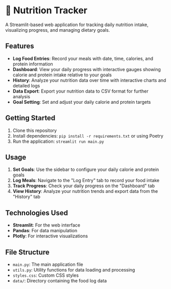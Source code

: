
# 🥗 Nutrition Tracker

A Streamlit-based web application for tracking daily nutrition intake, visualizing progress, and managing dietary goals.

## Features

- **Log Food Entries**: Record your meals with date, time, calories, and protein information
- **Dashboard**: View your daily progress with interactive gauges showing calorie and protein intake relative to your goals
- **History**: Analyze your nutrition data over time with interactive charts and detailed logs
- **Data Export**: Export your nutrition data to CSV format for further analysis
- **Goal Setting**: Set and adjust your daily calorie and protein targets

## Getting Started

1. Clone this repository
2. Install dependencies: `pip install -r requirements.txt` or using Poetry
3. Run the application: `streamlit run main.py`

## Usage

1. **Set Goals**: Use the sidebar to configure your daily calorie and protein goals
2. **Log Meals**: Navigate to the "Log Entry" tab to record your food intake
3. **Track Progress**: Check your daily progress on the "Dashboard" tab
4. **View History**: Analyze your nutrition trends and export data from the "History" tab

## Technologies Used

- **Streamlit**: For the web interface
- **Pandas**: For data manipulation
- **Plotly**: For interactive visualizations

## File Structure

- `main.py`: The main application file
- `utils.py`: Utility functions for data loading and processing
- `styles.css`: Custom CSS styles
- `data/`: Directory containing the food log data
